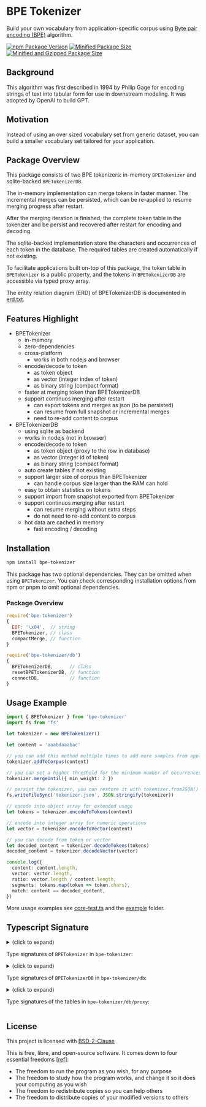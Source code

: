 # BPE Tokenizer

Build your own vocabulary from application-specific corpus using [Byte pair encoding (BPE)](https://en.wikipedia.org/wiki/Byte_pair_encoding) algorithm.

[![npm Package Version](https://img.shields.io/npm/v/bpe-tokenizer)](https://www.npmjs.com/package/bpe-tokenizer)
[![Minified Package Size](https://img.shields.io/bundlephobia/min/bpe-tokenizer)](https://bundlephobia.com/package/bpe-tokenizer)
[![Minified and Gzipped Package Size](https://img.shields.io/bundlephobia/minzip/bpe-tokenizer)](https://bundlephobia.com/package/bpe-tokenizer)

## Background

This algorithm was first described in 1994 by Philip Gage for encoding strings of text into tabular form for use in downstream modeling. It was adopted by OpenAI to build GPT.

## Motivation

Instead of using an over sized vocabulary set from generic dataset, you can build a smaller vocabulary set tailored for your application.

## Package Overview

This package consists of two BPE tokenizers: in-memory `BPETokenizer` and sqlite-backed `BPETokenizerDB`.

The in-memory implementation can merge tokens in faster manner. The incremental merges can be persisted, which can be re-applied to resume merging progress after restart.

After the merging iteration is finished, the complete token table in the tokenizer and be persist and recovered after restart for encoding and decoding.

The sqlite-backed implementation store the characters and occurrences of each token in the database. The required tables are created automatically if not existing.

To facilitate applications built on-top of this package, the token table in `BPETokenizer` is a public property, and the tokens in `BPETokenizerDB` are accessible via typed proxy array.

The entity relation diagram (ERD) of BPETokenizerDB is documented in [erd.txt](./db/erd.txt).

## Features Highlight

- BPETokenizer
  - in-memory
  - zero-dependencies
  - cross-platform
    - works in both nodejs and browser
  - encode/decode to token
    - as token object
    - as vector (integer index of token)
    - as binary string (compact format)
  - faster at merging token than BPETokenizerDB
  - support continuos merging after restart
    - can export tokens and merges as json (to be persisted)
    - can resume from full snapshot or incremental merges
    - need to re-add content to corpus
- BPETokenizerDB
  - using sqlite as backend
  - works in nodejs (not in browser)
  - encode/decode to token
    - as token object (proxy to the row in database)
    - as vector (integer id of token)
    - as binary string (compact format)
  - auto create tables if not existing
  - support larger size of corpus than BPETokenizer
    - can handle corpus size larger than the RAM can hold
  - easy to obtain statistics on tokens
  - support import from snapshot exported from BPETokenizer
  - support continuos merging after restart
    - can resume merging without extra steps
    - do not need to re-add content to corpus
  - hot data are cached in memory
    - fast encoding / decoding

## Installation

```bash
npm install bpe-tokenizer
```

This package has two optional dependencies. They can be omitted when using `BPETokenizer`. You can check corresponding installation options from npm or pnpm to omit optional dependencies.

### Package Overview

```javascript
require('bpe-tokenizer')
{
  EOF: '\x04',  // string
  BPETokenizer, // class
  compactMerge, // function
}

require('bpe-tokenizer/db')
{
  BPETokenizerDB,      // class
  resetBPETokenizerDB, // function
  connectDB,           // function
}
```

## Usage Example

```typescript
import { BPETokenizer } from 'bpe-tokenizer'
import fs from 'fs'

let tokenizer = new BPETokenizer()

let content = 'aaabdaaabac'

// you can add this method multiple times to add more samples from application-specific corpus
tokenizer.addToCorpus(content)

// you can set a higher threshold for the minimum number of occurrences
tokenizer.mergeUntil({ min_weight: 2 })

// persist the tokenizer, you can restore it with tokenizer.fromJSON()
fs.writeFileSync('tokenizer.json', JSON.stringify(tokenizer))

// encode into object array for extended usage
let tokens = tokenizer.encodeToTokens(content)

// encode into integer array for numeric operations
let vector = tokenizer.encodeToVector(content)

// you can decode from token or vector
let decoded_content = tokenizer.decodeTokens(tokens)
decoded_content = tokenizer.decodeVector(vector)

console.log({
  content: content.length,
  vector: vector.length,
  ratio: vector.length / content.length,
  segments: tokens.map(token => token.chars),
  match: content == decoded_content,
})
```

More usage examples see [core-test.ts](./core-test.ts) and the [example](./example/) folder.

## Typescript Signature

<details>
<summary>(click to expand)

Type signatures of `BPETokenizer` in `bpe-tokenizer`:

</summary>

```typescript
export class BPETokenizer {
  /** @description token.index -> Token */
  token_table: Token[]

  /**
   * @description export token tables and merge list.
   * The json can be used to restore after restart, or to populate database with BPETokenizerDB.
   */
  toJSON(): BPETokenizerJSON

  /** @description restore from json (after restart) */
  fromJSON(json: BPETokenizerJSON): void

  /**
   * @description add new content to corpus.
   * Token weights are updated when adding content.
   */
  addToCorpus(content: string): void

  /**
   * @description called by `mergeUntil()`.
   * Can be used to implement custom iteration conditions.
   */
  findNextMerge(options?: {
    /** @default 2 */
    min_weight?: number
    /** @default unlimited */
    max_length?: number
  }): MergeToken | null
  /**
   * @description called by `mergeUntil()`.
   * Can be used to implement custom iteration conditions.
   */
  applyMerge(merge: MergeToken): void

  /**
   * @description call `findNextMerge()` and `applyMerge()` in loop
   */
  mergeUntil(options?: {
    /** @default 2 */
    min_weight?: number
    /** @default unlimited */
    max_length?: number
    /** @default unlimited */
    max_iterations?: number
  }): void

  encodeToTokens(content: string): Token[]
  encodeToVector(content: string): number[]

  decodeTokens(tokens: Token[]): string
  decodeVector(vector: number[]): string

  /* for restore */

  /**
   * @description restore content to corpus (after restart) for continuous merging.
   * Token weights are not updated when restoring content.
   */
  restoreToCorpus(content: string): void

  /**
   * @description restore merge produced from `compactMerge(this.findNextMerge())`.
   * To be used after restart for continuous merging.
   */
  restoreMerge(compactMerge: CompactMerge): void

  /* internal methods */

  /**
   * @description encode to binary string.
   * Used by:
   *   - `restoreToCorpus()`
   *   - `encodeToTokens()`
   *   - `encodeToVector()`
   */
  encodeToCode(content: string): string
}

/**
 * @description to store MergeToken in compact format
 */
export function compactMerge(merge: MergeToken): CompactMerge

export type Token = {
  chars: string
  /** @description the weight after merge */
  weight: number
  /** @description the weight before merge */
  original_weight: number
  code: string
  /** @description including zero-weight tokens in token_table */
  index: number
}

/**
 * @description a + b -> c, e.g. "app" + "le" -> "apple"
 */
export type MergeToken = [a: Token, b: Token, c: Token]

/**
 * @description to be stored to file for restoring
 */
export type CompactMerge = [a_code: string, b_code: string, c_weight: number]

/** @description for BPETokenizer.fromJSON() */
export type BPETokenizerJSON = {
  version: 2
  char_count: number
  token_table: [chars: string, weight: number, original_weight: number][]
  merge_codes: [a_code: string, b_code: string, c_code: string][]
}
```

</details>

<details>
<summary>(click to expand)

Type signatures of `BPETokenizerDB` in `bpe-tokenizer/db`:

</summary>

```typescript
import { BetterSqlite3Helper } from '@beenotung/better-sqlite3-helper'
import { DBProxy, Token } from './proxy'
import { BPETokenizerJSON } from '../core'

export function connectDB(path: string): BetterSqlite3Helper.DBInstance

export function resetBPETokenizerDB(db: BetterSqlite3Helper.DBInstance): void

export class BPETokenizerDB {
  db: BetterSqlite3Helper.DBInstance
  proxy: DBProxy

  constructor(options: { db: BetterSqlite3Helper.DBInstance })

  /** @description delete all tokens and corpus from database, called by fromJSON() */
  reset(): void

  /** @description for in-memory BPETokenizer */
  toJSON(): BPETokenizerJSON

  /** @description delete all existing tokens and corpus, then import tokens from the json */
  fromJSON(json: BPETokenizerJSON): void

  /** @description to enable adding more corpus without duplication */
  getLastCorpusId(): number | null

  hasCorpus(id: number): boolean

  /**
   * @description add new content to corpus.
   * Token weights are updated when adding content.
   */
  addToCorpus(id: number, content: string): void

  /**
   * @description restore content to corpus (after import tokens with fromJSON()) for continuous merging.
   * Token weights are not updated when restoring content.
   */
  restoreToCorpus(id: number, content: string): void

  /**
   * @description called by `mergeUntil()`.
   * Can be used to implement custom iteration conditions.
   */
  findNextMerge(): MergeToken | null

  /**
   * @description called by `mergeUntil()`.
   * Can be used to implement custom iteration conditions.
   */
  applyMerge(merge: MergeToken): void

  /**
   * @description call `findNextMerge()` and `applyMerge()` in loop
   */
  mergeUntil(options?: {
    /** @default 2 */
    min_weight?: number
    /** @default unlimited */
    max_iterations?: number
  }): void

  encodeToTokens(content: string): Token[]
  encodeToVector(content: string): number[]

  decodeTokens(tokens: Token[]): string
  decodeVector(vector: number[]): string

  /**
   * @description encode to binary string.
   * Used by:
   *   - `restoreToCorpus()`
   *   - `encodeToTokens()`
   *   - `encodeToVector()`
   */
  encodeToCode(content: string): string
}

/**
 * @description a + b -> c, e.g. "app" + "le" -> "apple"
 */
export type MergeToken = [a: Token, b: Token, c: Token]
```

</details>

<details>
<summary>(click to expand)

Type signatures of the tables in `bpe-tokenizer/db/proxy`:

</summary>

```typescript
import { BetterSqlite3Helper } from '@beenotung/better-sqlite3-helper'
import { ProxySchemaOptions } from 'better-sqlite3-proxy'

export type Corpus = {
  id?: null | number
  content_code: string
}
export type Token = {
  id?: null | number
  chars: string
  weight: number
  original_weight: number
  code: string
}
export type CharToken = {
  id?: null | number
  token?: Token
}
export type Merge = {
  id?: null | number
  a_id: number
  a?: Token
  b_id: number
  b?: Token
  c_id: number
  c?: Token
}

export type DBProxy = {
  corpus: Corpus[]
  token: Token[]
  char_token: CharToken[]
  merge: Merge[]
}

export let tableFields: ProxySchemaOptions<DBProxy>['tableFields']

export function createProxy(options: {
  db: BetterSqlite3Helper.DBInstance
  auto_update_timestamp?: boolean | undefined
}): DBProxy
```

</details>

## License

This project is licensed with [BSD-2-Clause](./LICENSE)

This is free, libre, and open-source software. It comes down to four essential freedoms [[ref]](https://seirdy.one/2021/01/27/whatsapp-and-the-domestication-of-users.html#fnref:2):

- The freedom to run the program as you wish, for any purpose
- The freedom to study how the program works, and change it so it does your computing as you wish
- The freedom to redistribute copies so you can help others
- The freedom to distribute copies of your modified versions to others
